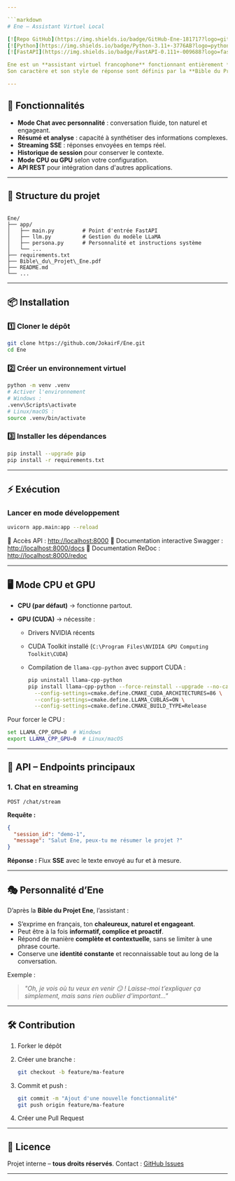 ```yaml
---

```markdown
# Ene – Assistant Virtuel Local

[![Repo GitHub](https://img.shields.io/badge/GitHub-Ene-181717?logo=github)](https://github.com/JokairF/Ene)
[![Python](https://img.shields.io/badge/Python-3.11+-3776AB?logo=python)](https://www.python.org/)
[![FastAPI](https://img.shields.io/badge/FastAPI-0.111+-009688?logo=fastapi)](https://fastapi.tiangolo.com/)

Ene est un **assistant virtuel francophone** fonctionnant entièrement **en local** grâce à `llama-cpp-python`.  
Son caractère et son style de réponse sont définis par la **Bible du Projet Ene**, offrant une expérience conversationnelle **immersive et personnalisée**.

---
```


## 🚀 Fonctionnalités

- **Mode Chat avec personnalité** : conversation fluide, ton naturel et engageant.
- **Résumé et analyse** : capacité à synthétiser des informations complexes.
- **Streaming SSE** : réponses envoyées en temps réel.
- **Historique de session** pour conserver le contexte.
- **Mode CPU ou GPU** selon votre configuration.
- **API REST** pour intégration dans d'autres applications.

---

## 📂 Structure du projet

```

Ene/
├── app/
│   ├── main.py         # Point d'entrée FastAPI
│   ├── llm.py          # Gestion du modèle LLaMA
│   ├── persona.py      # Personnalité et instructions système
│   └── ...
├── requirements.txt
├── Bible\_du\_Projet\_Ene.pdf
├── README.md
└── ...

````

---

## 📦 Installation

### 1️⃣ Cloner le dépôt

```bash
git clone https://github.com/JokairF/Ene.git
cd Ene
````

### 2️⃣ Créer un environnement virtuel

```bash
python -m venv .venv
# Activer l'environnement
# Windows :
.venv\Scripts\activate
# Linux/macOS :
source .venv/bin/activate
```

### 3️⃣ Installer les dépendances

```bash
pip install --upgrade pip
pip install -r requirements.txt
```

---

## ⚡ Exécution

### Lancer en mode développement

```bash
uvicorn app.main:app --reload
```

📍 Accès API : [http://localhost:8000](http://localhost:8000)
📍 Documentation interactive Swagger : [http://localhost:8000/docs](http://localhost:8000/docs)
📍 Documentation ReDoc : [http://localhost:8000/redoc](http://localhost:8000/redoc)

---

## 🖥 Mode CPU et GPU

* **CPU (par défaut)** → fonctionne partout.
* **GPU (CUDA)** → nécessite :

  * Drivers NVIDIA récents
  * CUDA Toolkit installé (`C:\Program Files\NVIDIA GPU Computing Toolkit\CUDA`)
  * Compilation de `llama-cpp-python` avec support CUDA :

    ```bash
    pip uninstall llama-cpp-python
    pip install llama-cpp-python --force-reinstall --upgrade --no-cache-dir \
      --config-settings=cmake.define.CMAKE_CUDA_ARCHITECTURES=86 \
      --config-settings=cmake.define.LLAMA_CUBLAS=ON \
      --config-settings=cmake.define.CMAKE_BUILD_TYPE=Release
    ```

Pour forcer le CPU :

```bash
set LLAMA_CPP_GPU=0  # Windows
export LLAMA_CPP_GPU=0  # Linux/macOS
```

---

## 📡 API – Endpoints principaux

### **1. Chat en streaming**

`POST /chat/stream`

**Requête :**

```json
{
  "session_id": "demo-1",
  "message": "Salut Ene, peux-tu me résumer le projet ?"
}
```

**Réponse :**
Flux **SSE** avec le texte envoyé au fur et à mesure.

---

## 🎭 Personnalité d’Ene

D’après la **Bible du Projet Ene**, l’assistant :

* S’exprime en français, ton **chaleureux, naturel et engageant**.
* Peut être à la fois **informatif, complice et proactif**.
* Répond de manière **complète et contextuelle**, sans se limiter à une phrase courte.
* Conserve une **identité constante** et reconnaissable tout au long de la conversation.

Exemple :

> *"Oh, je vois où tu veux en venir 😏 !
> Laisse-moi t’expliquer ça simplement, mais sans rien oublier d’important..."*

---

## 🛠 Contribution

1. Forker le dépôt
2. Créer une branche :

   ```bash
   git checkout -b feature/ma-feature
   ```
3. Commit et push :

   ```bash
   git commit -m "Ajout d'une nouvelle fonctionnalité"
   git push origin feature/ma-feature
   ```
4. Créer une Pull Request

---

## 📜 Licence

Projet interne – **tous droits réservés**.
Contact : [GitHub Issues](https://github.com/JokairF/Ene/issues)

---